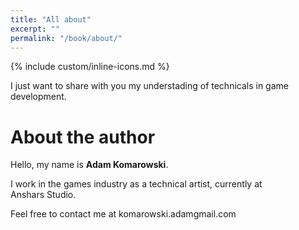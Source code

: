 ```yaml
---
title: "All about"
excerpt: ""
permalink: "/book/about/"
---
```


{% include custom/inline-icons.md %}

I just want to share with you my understading of technicals in game development. 

# About the author

Hello, my name is __Adam Komarowski__.

I work in the games industry as a technical artist, currently at Anshars&nbsp;Studio.

Feel free to contact me at komarowski.adam<i class="fa fa-at" aria-hidden="true" style="color: #888;"></i><span style="color: rgba(0,0,0,0); font-size: 0;">&nbsp;at&nbsp;</span>gmail.com
